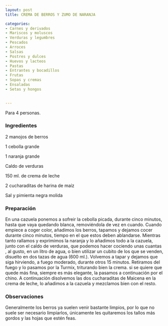 ```yaml
---
layout: post
title: CREMA DE BERROS Y ZUMO DE NARANJA

categories:
- Carnes y derivados
- Mariscos y moluscos
- Verduras y legumbres
- Pescados
- Arroces
- Salsas
- Postres y dulces
- Huevos y lacteos
- Pastas
- Entrantes y bocadillos
- Frutas
- Sopas y cremas
- Ensaladas
- Setas y hongos
 

---
```


Para 4 personas.

<h3>Ingredientes</h3>

2 manojos de berros

1 cebolla grande

1 naranja grande

Caldo de verduras

150 ml. de crema de leche

2 cucharaditas de harina de maíz

Sal y pimienta negra molida

<h3>Preparación</h3>

En una cazuela ponemos a sofreir la cebolla picada, durante cinco minutos, hasta que vaya quedando blanca, removiéndola de vez en cuando. Cuando empiece a coger color, añadimos los berros, tapamos y dejamos cocer durante cinco minutos, tiempo en el que estos deben ablandarse. Mientras tanto rallamos y exprimimos la naranja y lo añadimos todo a la cazuela, junto con el caldo de verduras, que podemos hacer cociendo unas cuantas , al gusto, en un litro de agua, o bien utilizar un cubito de los que se venden, disuelto en dos tazas de agua (600 ml.). Volvemos a tapar y dejamos que siga hirviendo, a fuego moderado, durante otros 15 minutos. Retiramos del fuego y lo pasamos por la Turmix, triturando bien la crema. si se quiere que quede más fina, siempre es más elegante, la pasamos a continuación por el chino. A continuación disolvemos las dos cucharaditas de Maicena en la crema de leche, lo añadimos a la cazuela y mezclamos bien con el resto.

<h3>Observaciones</h3>

Generalmente los berros ya suelen venir bastante limpios, por lo que no suele ser necesario limpiarlos, únicamente les quitaremos los tallos más gordos y las hojas que estén feas.


